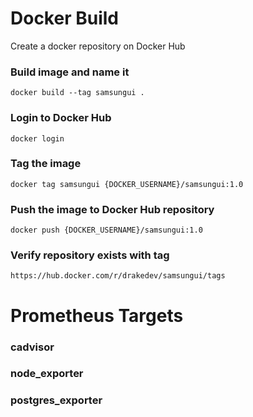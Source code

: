 # Docker Build

Create a docker repository on Docker Hub

### Build image and name it

```
docker build --tag samsungui .
```

### Login to Docker Hub

```
docker login
```

### Tag the image

```
docker tag samsungui {DOCKER_USERNAME}/samsungui:1.0
```

### Push the image to Docker Hub repository

```
docker push {DOCKER_USERNAME}/samsungui:1.0
```

### Verify repository exists with tag

```
https://hub.docker.com/r/drakedev/samsungui/tags
```

# Prometheus Targets

### cadvisor
### node_exporter
### postgres_exporter
